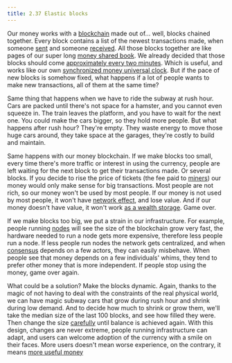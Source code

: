 ```yaml
---
title: 2.37 Elastic blocks
---
```

Our money works with a [blockchain](2.11_blockchain.md) made out of... well, blocks chained together. Every block contains a list of the newest transactions made, when someone [sent](1%20the%20manual%20for%20users/1.07_send_monero.md) and someone [received](1%20the%20manual%20for%20users/1.06_receive_monero.md). All those blocks together are like pages of our super long [money shared book](2.10_money_ledger.md). We already decided that those blocks should come [approximately every two minutes](2.44_difficulty_adjustment.md). Which is useful, and works like our own [synchronized money universal clock](2.26_clock.md). But if the pace of new blocks is somehow fixed, what happens if a lot of people wants to make new transactions, all of them at the same time?

Same thing that happens when we have to ride the subway at rush hour. Cars are packed until there's not space for a hamster, and you cannot even squeeze in. The train leaves the platform, and you have to wait for the next one. You could make the cars bigger, so they hold more people. But what happens after rush hour? They're empty. They waste energy to move those huge cars around, they take space at the garages, they're costly to build and maintain.

Same happens with our money blockchain. If we make blocks too small, every time there's more traffic or interest in using the currency, people are left waiting for the next block to get their transactions made. Or several blocks. If you decide to rise the price of tickets (the fee paid to [miners](2.09_miners.md)) our money would only make sense for big transactions. Most people are not rich, so our money won't be used by most people. If our money is not used by most people, it won't have [network effect](network%20effect), and lose value. And if our money doesn't have value, it won't work [as a wealth storage](2.02_money_is_a_battery.md). Game over.

If we make blocks too big, we put a strain in our infrastructure. For example, people running [nodes](2.25_nodes.md) will see the size of the blockchain grow very fast, the hardware needed to run a node gets more expensive, therefore less people run a node. If less people run nodes the network gets centralized, and when [consensus](2.24_consensus.md) depends on a few actors, they can easily misbehave. When people see that money depends on a few individuals' whims, they tend to prefer other money that is more independent. If people stop using the money, game over again.

What could be a solution? Make the blocks dynamic. Again, thanks to the magic of not having to deal with the constraints of the real physical world, we can have magic subway cars that grow during rush hour and shrink during low demand. And to decide how much to shrink or grow them, we'll take the median size of the last 100 blocks, and see how filled they were. Then change the size [carefully](2.38_spam.md) until balance is achieved again. With this design, changes are never extreme, people running infrastructure can adapt, and users can welcome adoption of the currency with a smile on their faces. More users doesn't mean worse experience, on the contrary, it means [more useful money](2%20the%20manifest%20for%20believers/liquidity.md)
